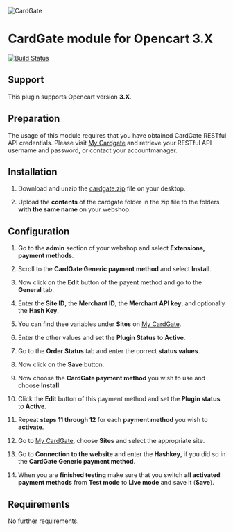 ![CardGate](https://cdn.curopayments.net/thumb/200/logos/cardgate.png)

# CardGate module for Opencart 3.X

[![Build Status](https://travis-ci.org/cardgate/opencart3.svg?branch=master)](https://travis-ci.org/cardgate/opencart3)

## Support

This plugin supports Opencart version **3.X**.

## Preparation

The usage of this module requires that you have obtained CardGate RESTful API credentials.
Please visit [My Cardgate](https://my.cardgate.com/) and retrieve your RESTful API username and password, or contact your accountmanager.

## Installation

1. Download and unzip the [cardgate.zip](https://github.com/cardgate/opencart3/releases/) file on your desktop.

2. Upload the **contents** of the cardgate folder in the zip file to the folders **with the same name** on your webshop.

## Configuration

1. Go to the **admin** section of your webshop and select **Extensions, payment methods**.

2. Scroll to the **CardGate Generic payment method** and select **Install**.

3. Now click on the **Edit** button of the payent method and go to the **General** tab.

4. Enter the **Site ID**, the **Merchant ID**, the **Merchant API key**, and optionally the **Hash Key**.

5. You can find thee variables under **Sites** on [My CardGate](https://my.cardgate.com/).

6. Enter the other values and set the **Plugin Status** to **Active**.

7. Go to the **Order Status** tab and enter the correct **status values**.

8. Now click on the **Save** button.

9. Now choose the **CardGate payment method** you wish to use and choose **Install**.

10. Click the **Edit** button of this payment method and set the **Plugin status** to **Active**.

11. Repeat **steps 11 through 12** for each **payment method** you wish to **activate**.

12. Go to [My CardGate](https://my.cardgate.com/), choose **Sites** and select the appropriate site.

13. Go to **Connection to the website** and enter the **Hashkey**, if you did so in the **CardGate Generic payment method**.

14. When you are **finished testing** make sure that you switch **all activated payment methods** from **Test mode** to **Live mode** and save it (**Save**).

## Requirements

No further requirements.

